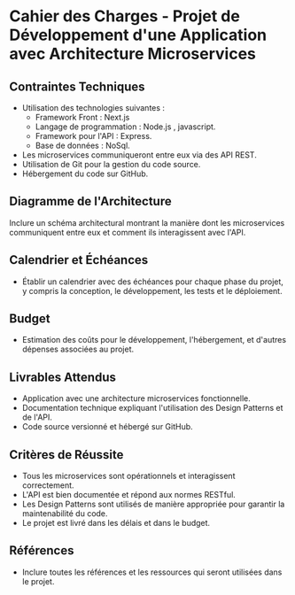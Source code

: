 # Cahier des Charges - Projet de Développement d'une Application avec Architecture Microservices


## Contraintes Techniques
- Utilisation des technologies suivantes :
  - Framework Front : Next.js
  - Langage de programmation : Node.js , javascript.
  - Framework pour l'API : Express.
  - Base de données : NoSql.
- Les microservices communiqueront entre eux via des API REST.
- Utilisation de Git pour la gestion du code source.
- Hébergement du code sur GitHub.

## Diagramme de l'Architecture
Inclure un schéma architectural montrant la manière dont les microservices communiquent entre eux et comment ils interagissent avec l'API.

## Calendrier et Échéances
- Établir un calendrier avec des échéances pour chaque phase du projet, y compris la conception, le développement, les tests et le déploiement.

## Budget
- Estimation des coûts pour le développement, l'hébergement, et d'autres dépenses associées au projet.

## Livrables Attendus
- Application avec une architecture microservices fonctionnelle.
- Documentation technique expliquant l'utilisation des Design Patterns et de l'API.
- Code source versionné et hébergé sur GitHub.

## Critères de Réussite
- Tous les microservices sont opérationnels et interagissent correctement.
- L'API est bien documentée et répond aux normes RESTful.
- Les Design Patterns sont utilisés de manière appropriée pour garantir la maintenabilité du code.
- Le projet est livré dans les délais et dans le budget.

## Références
- Inclure toutes les références et les ressources qui seront utilisées dans le projet.
